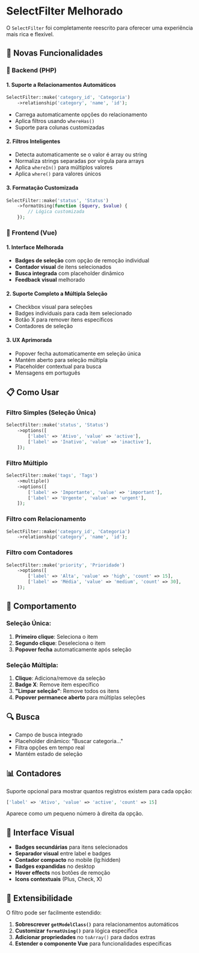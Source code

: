 # SelectFilter Melhorado

O `SelectFilter` foi completamente reescrito para oferecer uma experiência mais rica e flexível.

## 🚀 Novas Funcionalidades

### 🔧 Backend (PHP)

#### 1. **Suporte a Relacionamentos Automáticos**
```php
SelectFilter::make('category_id', 'Categoria')
    ->relationship('category', 'name', 'id');
```
- Carrega automaticamente opções do relacionamento
- Aplica filtros usando `whereHas()`
- Suporte para colunas customizadas

#### 2. **Filtros Inteligentes**
- Detecta automaticamente se o valor é array ou string
- Normaliza strings separadas por vírgula para arrays
- Aplica `whereIn()` para múltiplos valores
- Aplica `where()` para valores únicos

#### 3. **Formatação Customizada**
```php
SelectFilter::make('status', 'Status')
    ->formatUsing(function ($query, $value) {
        // Lógica customizada
    });
```

### 🎨 Frontend (Vue)

#### 1. **Interface Melhorada**
- **Badges de seleção** com opção de remoção individual
- **Contador visual** de itens selecionados
- **Busca integrada** com placeholder dinâmico
- **Feedback visual** melhorado

#### 2. **Suporte Completo a Múltipla Seleção**
- Checkbox visual para seleções
- Badges individuais para cada item selecionado
- Botão X para remover itens específicos
- Contadores de seleção

#### 3. **UX Aprimorada**
- Popover fecha automaticamente em seleção única
- Mantém aberto para seleção múltipla
- Placeholder contextual para busca
- Mensagens em português

## 📋 Como Usar

### Filtro Simples (Seleção Única)
```php
SelectFilter::make('status', 'Status')
    ->options([
        ['label' => 'Ativo', 'value' => 'active'],
        ['label' => 'Inativo', 'value' => 'inactive'],
    ]);
```

### Filtro Múltiplo
```php
SelectFilter::make('tags', 'Tags')
    ->multiple()
    ->options([
        ['label' => 'Importante', 'value' => 'important'],
        ['label' => 'Urgente', 'value' => 'urgent'],
    ]);
```

### Filtro com Relacionamento
```php
SelectFilter::make('category_id', 'Categoria')
    ->relationship('category', 'name', 'id');
```

### Filtro com Contadores
```php
SelectFilter::make('priority', 'Prioridade')
    ->options([
        ['label' => 'Alta', 'value' => 'high', 'count' => 15],
        ['label' => 'Média', 'value' => 'medium', 'count' => 30],
    ]);
```

## 🎯 Comportamento

### Seleção Única:
1. **Primeiro clique**: Seleciona o item
2. **Segundo clique**: Deseleciona o item
3. **Popover fecha** automaticamente após seleção

### Seleção Múltipla:
1. **Clique**: Adiciona/remove da seleção
2. **Badge X**: Remove item específico
3. **"Limpar seleção"**: Remove todos os itens
4. **Popover permanece aberto** para múltiplas seleções

## 🔍 Busca

- Campo de busca integrado
- Placeholder dinâmico: "Buscar categoria..."
- Filtra opções em tempo real
- Mantém estado de seleção

## 📊 Contadores

Suporte opcional para mostrar quantos registros existem para cada opção:

```php
['label' => 'Ativo', 'value' => 'active', 'count' => 15]
```

Aparece como um pequeno número à direita da opção.

## 🎨 Interface Visual

- **Badges secundárias** para itens selecionados
- **Separador visual** entre label e badges
- **Contador compacto** no mobile (lg:hidden)
- **Badges expandidas** no desktop
- **Hover effects** nos botões de remoção
- **Icons contextuais** (Plus, Check, X)

## 🔧 Extensibilidade

O filtro pode ser facilmente estendido:

1. **Sobrescrever `getModelClass()`** para relacionamentos automáticos
2. **Customizar `formatUsing()`** para lógica específica
3. **Adicionar propriedades** no `toArray()` para dados extras
4. **Estender o componente Vue** para funcionalidades específicas

